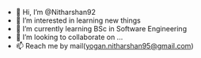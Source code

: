 - 👋 Hi, I’m @Nitharshan92
- 👀 I’m interested in learning new things
- 🌱 I’m currently learning BSc in Software Engineering
- 💞️ I’m looking to collaborate on ...
- 📫 Reach me by mail(yogan.nitharshan95@gmail.com)

<!---
Nitharshan92/Nitharshan92 is a ✨ special ✨ repository because its `README.md` (this file) appears on your GitHub profile.
You can click the Preview link to take a look at your changes.
--->
